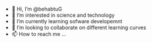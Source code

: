 - 👋 Hi, I’m @behabtuG
- 👀 I’m interested in science and technology 
- 🌱 I’m currently learning sofware developemnt 
- 💞️ I’m looking to collaborate on different learning curves 
- 📫 How to reach me ...

<!---
behabtuG/behabtuG is a ✨ special ✨ repository because its `README.md` (this file) appears on your GitHub profile.
You can click the Preview link to take a look at your changes.
--->


